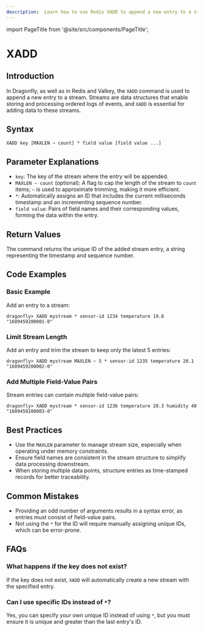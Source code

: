 ```yaml
---
description:  Learn how to use Redis XADD to append a new entry to a stream.
---
```


import PageTitle from '@site/src/components/PageTitle';

# XADD

<PageTitle title="Redis XADD Command (Documentation) | Dragonfly" />

## Introduction

In Dragonfly, as well as in Redis and Valkey, the `XADD` command is used to append a new entry to a stream. 
Streams are data structures that enable storing and processing ordered logs of events, and `XADD` is essential for adding data to these streams.

## Syntax

```shell
XADD key [MAXLEN ~ count] * field value [field value ...]
```

## Parameter Explanations

- `key`: The key of the stream where the entry will be appended.
- `MAXLEN ~ count` (optional): A flag to cap the length of the stream to `count` items; `~` is used to approximate trimming, making it more efficient.
- `*`: Automatically assigns an ID that includes the current milliseconds timestamp and an incrementing sequence number.
- `field value`: Pairs of field names and their corresponding values, forming the data within the entry.

## Return Values

The command returns the unique ID of the added stream entry, a string representing the timestamp and sequence number.

## Code Examples

### Basic Example

Add an entry to a stream:

```shell
dragonfly> XADD mystream * sensor-id 1234 temperature 19.8
"1609459200001-0"
```

### Limit Stream Length

Add an entry and trim the stream to keep only the latest 5 entries:

```shell
dragonfly> XADD mystream MAXLEN ~ 5 * sensor-id 1235 temperature 20.1
"1609459200002-0"
```

### Add Multiple Field-Value Pairs

Stream entries can contain multiple field-value pairs:

```shell
dragonfly> XADD mystream * sensor-id 1236 temperature 20.3 humidity 40
"1609459200003-0"
```

## Best Practices

- Use the `MAXLEN` parameter to manage stream size, especially when operating under memory constraints.
- Ensure field names are consistent in the stream structure to simplify data processing downstream.
- When storing multiple data points, structure entries as time-stamped records for better traceability.

## Common Mistakes

- Providing an odd number of arguments results in a syntax error, as entries must consist of field-value pairs.
- Not using the `*` for the ID will require manually assigning unique IDs, which can be error-prone.

## FAQs

### What happens if the key does not exist?

If the key does not exist, `XADD` will automatically create a new stream with the specified entry.

### Can I use specific IDs instead of `*`?

Yes, you can specify your own unique ID instead of using `*`, but you must ensure it is unique and greater than the last entry's ID.